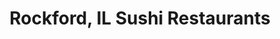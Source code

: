 ---
layout: city
title: Rockford, IL Sushi Restaurants
permalink: /illinois/rockford/
stateAbbr: IL
stateName: Illinois
cityName: Rockford
---